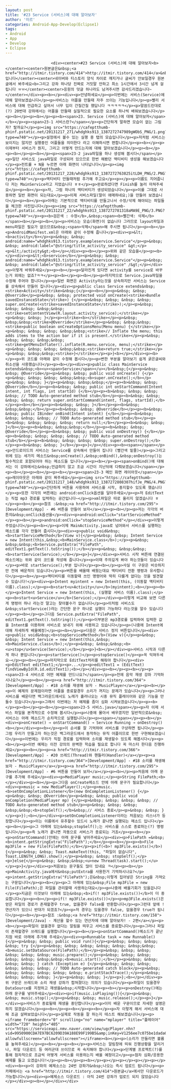 ```yaml
---
layout: post
title: '#23 Service (서비스)에 대해 알아보자'
author: '미르'
categories: Android-App-Develop(Eclipse1)
tags:
- Android
- App
- Develop
- Eclipse
---
```



<script> location.href='https://cafe.naver.com/develoid/349702' ; </script>


















						<div><center>#23 Service (서비스)에 대해 알아보자<b></center><center>원본글은&nbsp;<a href="http://itmir.tistory.com/414">http://itmir.tistory.com/414</a>&nbsp;입니다</center><center>네이버와 티스토리 양식 차이로 깨지거나 글씨가 안보일경우 원본글에서 봐주세요<b>그리고 강좌 하나당 진짜로 거짓말 안하고 최소 1시간에서 3시간 넘게 걸립니다 ㅠㅠ</center><center>응원의 덧글 하나라도 남겨주시면 감사드리겠습니다~</center></div><p><b></p><div><p>안녕하세요</p><p>이번에는 서비스(Service)에 대해 알아보겠습니다</p><p>서비스는 어플을 만들때 자주 쓰이는 기능입니다</p><p>빨리 서비스에 대해 언급하고 싶어서 너무 입이 간질간질 했답니다 ㅋㅋㅋㅋㅋ</p><p>말씀드린대로(?) 20번대 강좌에서는 어플을 만들때 실질적으로 필요한 요소를 하나씩 배워보겠습니다</p><p><b></p><p><b></p><p><b><span>23. Service (서비스)에 대해 알아보자</span></b></p><p><span>23-1 서비스란?</span></p><p>간단하게 말하면 모습이 없는 그림자? 랄까요?</p><p><img src="https://cafeptthumb-phinf.pstatic.net/20131217_271/whdghks913_1387272747989gWObS_PNG/1.png?type=w740"></p><p>설정에서 볼수 있는 실행 중 탭의 모습입니다</p><p>저처럼 서비스는 보이지는 않지만 실행중인 어플들을 의미한다 라고 이해하시면 편합니다</p><p><b></p><p>이제부터 서비스가 뭔지, 그리고 어떻게 만드는지에 대해 알아보겠습니다</p><p><b></p><p><b></p><p><b></p><p><span>23-2 java파일을 하나 생성해 봅시다</span></p><p>일단 서비스도 java파일로 구성되어 있으므로 한번 해봤던 액티비티 생성을 해보겠습니다</p><p>컨트롤 + N을 누르면 아래 화면이 나타납니다</p><p><img src="https://cafeptthumb-phinf.pstatic.net/20131217_228/whdghks913_1387272763825itLDH_PNG/2.PNG?type=w740"></p><p>액티비티 만들때처럼 추가해 주고요</p><p></p><p>이름도 지어줍니다 저는 MainService라고 지었습니다 ㅎㅎ</p><p>완료하셨다면 Finish를 눌러 마쳐주세요</p><p><b></p><p>자, 그럼 하나의 액티비티가 생성되었습니다</p><p>이를 그대로 사용하면 일반 화면이 되는대요</p><p>이제 서비스파일(말이 애매하네요;)을 만들어 보겠습니다</p><p><b></p><p>아래는 기본적으로 액티비티를 만들고나서 수정/삭제 해야되는 파일들을 체크한 사진입니다</p><p><img src="https://cafeptthumb-phinf.pstatic.net/20131217_22/whdghks913_1387272781318aMA9E_PNG/3.PNG?type=w740"></p><p><b>검은색 : 수정</b>,&nbsp;<span><b>빨간색: 삭제</b></span><b></p><p><b></p><p>서비스는 모습(화면)이 없습니다 그러므로 layout파일과 menu파일은 필요가 없으므로&nbsp;<span>삭제</span>해 주시면 됩니다</p><p><b></p><p>AndroidManifest.xml은 아래와 같이 수정해 줍니다</p><div><p>&lt;<b>activity</b></p><p>&nbsp; &nbsp; android:name="whdghks913.tistory.exampleservice.Service"</p><p>&nbsp; &nbsp; android:label="@string/title_activity_service" &gt;</p><p>&lt;/activity&gt;<b></p></div><p><b></p><p>위와 같은 모습을</p><p><b></p><div><p>&lt;<b>service</b></p><p>&nbsp; &nbsp; android:name="whdghks913.tistory.exampleservice.Service"</p><p>&nbsp; &nbsp; android:label="@string/title_activity_service" /&gt;</p></div><p>이렇게 바꿔주세요</p><p><b></p><p>달라진게 있다면 activity를 service로 바꾸는거 외에는 없죠?ㅋㅋ</p><p><b></p><p><b></p><p>마지막으로 Service.java파일을 수정해 주어야 합니다</p><p>일반 화면은 Activity라는것을 상속하지만 서비스는 Service를 상속해서 만들어 집니다</p><div><p>public class Service extends&nbsp;<strike>Activity</strike>&nbsp;{</p><p><b></p><p>&nbsp; &nbsp; @Override</p><p>&nbsp; &nbsp; protected void onCreate(<strike>Bundle savedInstanceState</strike>) {</p><p>&nbsp; &nbsp; &nbsp; &nbsp; super.onCreate(<strike>savedInstanceState</strike>);</p><p>&nbsp; &nbsp; &nbsp; &nbsp;&nbsp;<strike>setContentView(R.layout.activity_service);</strike></p><p>&nbsp; &nbsp; }</p><p><strike><b></strike></p><p>&nbsp; &nbsp;&nbsp;<strike>@Override</strike></p><p>&nbsp; &nbsp;&nbsp;<strike>public boolean onCreateOptionsMenu(Menu menu) {</strike></p><p>&nbsp; &nbsp; &nbsp; &nbsp;&nbsp;<strike>// Inflate the menu; this adds items to the action bar if it is present.</strike></p><p>&nbsp; &nbsp; &nbsp; &nbsp;&nbsp;<strike>getMenuInflater().inflate(R.menu.service, menu);</strike></p><p>&nbsp; &nbsp; &nbsp; &nbsp;&nbsp;<strike>return true;</strike></p><p>&nbsp; &nbsp;&nbsp;<strike>}</strike></p><p>}<b></p></div><p><b></p><p>위 코드를 아래와 같이 수정해 봅시다</p><p>변한 부분을 알아보기 쉽게 굵은글씨와 취소선을 사용했습니다</p><p><b></p><div><p>public class MainService extends&nbsp;<b><u><span>Service</span></u></b>&nbsp;{</p><p>&nbsp; &nbsp; @Override</p><p>&nbsp; &nbsp; public void onCreate() {</p><p>&nbsp; &nbsp; &nbsp; &nbsp;&nbsp;<b>super.onCreate();</b></p><p>&nbsp; &nbsp; }</p><p>&nbsp; &nbsp;&nbsp;</p><p><b>&nbsp; &nbsp; @Override</b></p><p><b>&nbsp; &nbsp; public int onStartCommand(Intent intent, int flags, int startId) {</b></p><p><b>&nbsp; &nbsp; &nbsp; &nbsp; // TODO Auto-generated method stub</b></p><p><b>&nbsp; &nbsp; &nbsp; &nbsp; return super.onStartCommand(intent, flags, startId);</b></p><p><b></b></p><p><b>&nbsp; &nbsp; }</b></p><p><b>&nbsp; &nbsp;&nbsp;</b></p><p><b>&nbsp; &nbsp; @Override</b></p><p><b>&nbsp; &nbsp; public IBinder onBind(Intent intent) {</b></p><p><b>&nbsp; &nbsp; &nbsp; &nbsp; // TODO Auto-generated method stub</b></p><p><b>&nbsp; &nbsp; &nbsp; &nbsp; return null;</b></p><p><b>&nbsp; &nbsp; }</b></p><p><b>&nbsp; &nbsp;&nbsp;</b></p><p><b>&nbsp; &nbsp; @Override</b></p><p><b>&nbsp; &nbsp; public void onDestroy() {</b></p><p><b>&nbsp; &nbsp; &nbsp; &nbsp; // TODO Auto-generated method stub</b></p><p><b>&nbsp; &nbsp; &nbsp; &nbsp; super.onDestroy();</b></p><p><b>&nbsp; &nbsp; }</b></p><p>}</p></div><p><b><span></span></p><p>안드로이드의 서비스는 Service를 상속해서 만들어 집니다 (빨간색 밑줄)</p><p>그리고 위에 있는 세가지 메소드&nbsp;onCreate(),&nbsp;onBind(),&nbsp;onDestroy()는 필수적으로 포함되어야 하는 메소드들 입니다</p><p><b></p><p><span>onBind()에 대해서는 이 강좌에서는&nbsp;언급하지 않고 조금 시간이 지난뒤에 다뤄보겠습니다</span></p><p><b></p><p><b></p><p><b></p><p><span>23-3 메인 화면 레이아웃</span></p><p>레이아웃은 아래와 같이 짜주세요</p><p><img src="https://cafeptthumb-phinf.pstatic.net/20131217_148/whdghks913_1387272808307hifJe_PNG/4.PNG?type=w740"></p><p>간단하게 버튼을 사용하여 서비스를 시작, 중지할수 있도록 했습니다</p><p>또한 각각의 버튼에는 android:onClick옵션을 달아주세요</p><p>저 EditText는 직접 mp3 경로를 입력하는 공간입니다~</p><p>xml파일은 따로 올리지 않겠습니다 ㅎ</p><p><b></p><p>참조 :&nbsp;<a href="http://itmir.tistory.com/295">[Development/App] - #6 버튼을 만들어 보자</a></p><p><b></p><p>저는 각각의 버튼의&nbsp;onClick옵션을</p><div><p>android:onClick="startServiceMethod"</p><p><b></p><p>android:onClick="stopServiceMethod"</p></div><p>이렇게 주었습니다</p><p><b></p><p>이제 MainActivity.java로 넘어와서 서비스를 실행하는 메소드를 각각 만들어 줍시다</p><div><p>public void&nbsp;<b>startServiceMethod</b>(View v){</p><p>&nbsp; &nbsp; Intent Service = new Intent(this,&nbsp;<b>MainService.class</b>);</p><p>&nbsp; &nbsp;&nbsp;<b>Service.putExtra("FilePath", editText1.getText().toString());</b></p><p>&nbsp; &nbsp;&nbsp;<b>startService(Service);</b></p><p>}</p></div><p>서비스 시작 버튼에 연결된 메소드에는 위와 같이 코드를 작성해 줍니다</p><p>이때 주의깊게 봐야 하는것들이 있습니다</p><p>바로 startService();부분 입니다</p><p><b></p><p>사실 이 구문은 비슷하지만 전에 배운적이 있습니다</p><p>버튼을 배울때 배웠는대요 액티비티 전환 명령과 유사합니다</p><p><b></p><p>액티비티를 이동할때 쓰인 명령어와 딱히 다를게 없다는 것을 발견할수 있습니다!</p><div><p>Intent myintent = new Intent(this, (이동할 액티비티 이름).class);</p><p><b>start<u>Activity</u></b>(myintent);<b></p><p><b></p><p>Intent Service = new Intent(this, (실행할 서비스 이름).class);</p><p><b>start<u>Service</u></b>(Service);</p></div><p>이렇게 비교해 보면 다른게 명령어 하나 라는것 말고는 찾아볼수가 없습니다</p><p>이처럼 서비스도&nbsp;startService()라는 간단한 문구 하나로 실행이 가능하다 라는것을 알수 있습니다</p><p><b></p><p>그다음 Service.putExtra("FilePath", editText1.getText().toString());</p><p>이부분은 mp3경로를 입력하여 입력한 값을 Intent를 이용하여 서비스로 보내기 위해 사용하고 있습니다</p><p>(나중에 Intent에 대해 자세하게 배울예정)</p><p><b></p><p>다음은 서비스 정지 버튼입니다</p><div><p>public void&nbsp;<b>stopServiceMethod</b>(View v){</p><p>&nbsp; &nbsp; Intent Service = new Intent(this,&nbsp;<b>MainService.class</b>);</p><p>&nbsp; &nbsp;&nbsp;<b><u>stop</u>Service(Service);</b></p><p>}<b></p></div><p>서비스 시작과 다른게 하나 뿐입니다</p><p>startService()</p><p>stopService()</p><p>꼭 익혀두세요~</p><p><b></p><p>마지막으로 EditText처리를 해줘야 합니다</p><div><p>EditText editText1;</p><p>...</p><p>editText1 = (EditText) findViewById(R.id.editText1);<b></p></div><p><b></p><p><b></p><p><span>23-4 서비스로 어떤 예제를 만드나요?</span></p><p>전에 음악 재생 강좌 기억하시나요?</p><p><b></p><p><a href="http://itmir.tistory.com/364">[Development/App] - #18 소리를 재생해 보자 - MusicPlayer</a></p><p><b></p><p>이 예제의 문제점이라면 어플을 종료할경우 소리가 꺼지는 문제가 있습니다</p><p>그러나 서비스를 배운다면 백그라운드에서도 노래가 흘러나오는 시중 뮤직 플레이어와 같은 기능을 만들수 있습니다</p><p>그래서 이번에는 저 예제를 좀더 심화 시켜보겠습니다</p><p><b></p><p><b></p><p><b></p><p><span>23-5 서비스.java</span></p><p>자 이제 서비스 파일을 본격적으로 수정해 봅시다</p><p>나중에 몰아서 배우겠지만 일반적으로&nbsp;서비스는 아래 메소드가 순차적으로 실행됩니다</p><p><span></span></p><p><b></p><div><p>onCreate() → onStartCommand() → Service Running → onDestroy()<b></p></div><p><b></p><p>이 순서를 잘 기억하여 서비스를 구상하면 됩니다</p><p>그럼 우리가 만들고자 하는것은 백그라운드에서 동작하는 뮤직 어플이므로 한번 구현해보겠습니다</p><p>이번에는 우리가 직접 경로를 입력하여 소리를 재생할수 있도록 해봅시다</p><p><b></p><p>이번 예제는 이전 강의의 완벽한 학습을 필요로 합니다 꼭 마스터 한다음 진행하세요</p><p><b></p><p><a href="http://itmir.tistory.com/366">[Development/App] - #20 쓰레드(Thread)와 핸들러(Handler)</a></p><p><a href="http://itmir.tistory.com/364">[Development/App] - #18 소리를 재생해 보자 - MusicPlayer</a></p><p><a href="http://itmir.tistory.com/295">[Development/App] - #6 버튼을 만들어 보자</a></p><p><b></p><p>처음에 아래 문구를 추가해 주세요</p><div><p>MediaPlayer music;</p><p>String FilePath;<b></p></div><p><b></p><p>그다음 onCreate메소드 안에 아래 문구가 필요합니다</p><div><p>music = new MediaPlayer();</p><p>music.<b>setOnCompletionListener</b>(new OnCompletionListener() {</p><p>&nbsp; &nbsp; @Override</p><p>&nbsp; &nbsp; public void onCompletion(MediaPlayer mp) {</p><p>&nbsp; &nbsp; &nbsp; &nbsp; // TODO Auto-generated method stub</p><p>&nbsp; &nbsp; &nbsp; &nbsp;&nbsp;<b>stopSelf();</b>&nbsp;// 서비스 종료</p><p>&nbsp; &nbsp; }</p><p>});<b></p></div><p>setOnCompletionListener이라는 처음보는 리스너가 등장합니다</p><p>이는 이름에서 유추할수 있드시 노래가 끝나면 실행되는 메소드 입니다</p><p><b></p><p>그 아래에 있는&nbsp;stopSelf();는 서비스를 스스로 종료하는(?) 명령입니다</p><p>즉 노래가 끝나면 자동으로 서비스가 종료되는 거죠</p><p><b></p><p>onStartCommand()안에는 아래 문구를 넣어주세요</p><div><p>FilePath =&nbsp;<b>intent.getStringExtra("FilePath");</b></p><p><b></p><p><b>File mp3File = new File(FilePath);</b></p><p>if(<b>! mp3File.exists()</b>){</p><p>&nbsp; &nbsp; Toast.makeText(this, "파일이 없습니다", Toast.LENGTH_LONG).show();</p><p>&nbsp; &nbsp; stopSelf();</p><p>}else{</p><p>&nbsp; &nbsp;&nbsp;<u>new Thread(task).start();</u></p><p>}</p></div><p>처음보는 문구들도 많이 있내요 ㅋ</p><p><b></p><p>MainActivity.java에서&nbsp;putExtra를 사용한거 기억하시나요?</p><p>intent.getStringExtra("FilePath");은&nbsp;이렇게 집어넣은 String을 가져오는 구문입니다</p><p><b></p><p>그 아래에 있는&nbsp;File mp3File = new File(FilePath);은 파일을 관리할때 사용하는대요</p><p>나중에 배울기회가 있을겁니다</p><p>지금은 이것보다 아래에 있는&nbsp;<b>if(! mp3File.exists())</b>이 더 중요합니다</p><p><b></p><p>if(! mp3File.exists())</p><p>mp3File.exists()은 얻은 파일의 경로가 존재할경우 true, 없을경우 false를 반환합니다</p><p>그런대 앞에 ! 연산자가 있으니 반대가 되겠죠?</p><p>저 경우는 있을경우 false, 없을경우 true가 됩니다</p><p><b></p><p>참조 :&nbsp;<a href="http://itmir.tistory.com/158">[Development/Java] - 계산을 할수 있는 연산자에 대해 알아보자! - 2편</a></p><p><b></p><p>파일이 없을경우 없다는 알림을 띄우고 서비스를 종료합니다</p><p>그러나 파일이 존재할경우 쓰래드를 실행합니다</p><p><b></p><p>onStartCommand()메소드가 끝난지점 바로 아래에 추가해 주세요</p><div><p>Runnable task = new Runnable(){</p><p>&nbsp; &nbsp; public void run(){</p><p>&nbsp; &nbsp; &nbsp; &nbsp; try {</p><p>&nbsp; &nbsp; &nbsp; &nbsp; &nbsp; &nbsp;&nbsp;<b>music.setDataSource(FilePath);</b></p><p>&nbsp; &nbsp; &nbsp; &nbsp; &nbsp; &nbsp; music.prepare();</p><p>&nbsp; &nbsp; &nbsp; &nbsp; &nbsp; &nbsp;&nbsp;<b>music.start();</b></p><p>&nbsp; &nbsp; &nbsp; &nbsp; } catch (Exception e) {</p><p>&nbsp; &nbsp; &nbsp; &nbsp; &nbsp; &nbsp; // TODO Auto-generated catch block</p><p>&nbsp; &nbsp; &nbsp; &nbsp; &nbsp; &nbsp; e.printStackTrace();</p><p>&nbsp; &nbsp; &nbsp; &nbsp; }</p><p>&nbsp; &nbsp; }</p><p>};<b></p></div><p>위 구문은 쓰레드와 소리 재생 강좌가 합쳐졌다는 의의가 있습니다</p><p>파일이 있을경우 DataSource를 지정하고 재생을&nbsp;시작합니다</p><p><b></p><p>onDestroy()에는 아래 문구를 넣어주세요</p><div><p>if(music.isPlaying()){</p><p>&nbsp; &nbsp; music.stop();</p><p>&nbsp; &nbsp; music.release();</p><p>}</p></div><p>서비스가 종료될때 재생을 중단합니다</p><p>이미 배운 구문이므로 자세한 설명은 하지 않겠습니다</p><p><b></p><p><b></p><p><b></p><p>자 이렇게 해서 서비스에 대해 조금 살펴보았습니다</p><p>실제로 작동을 잘 하는지 테스트 해보겠습니다</p><p><iframe frameborder="0" scrolling="no" name="mplayer" title="플레이어" width="720" height="405" src="https://serviceapi.nmv.naver.com/view/ugcPlayer.nhn?vid=9950900CDA7E97BC6209D39A188E99F199B5&amp;inKey=V1256ee7c075be1dada0cdc175d6a9a0f90cf48c4a97f27b04a022f0528a2f3a41d3edc175d6a9a0f90cf&amp;wmode=opaque&amp;hasLink=0&amp;autoPlay=false&amp;beginTime=0" allowfullscreen="allowfullscreen"></iframe><b></p><p>(소리가 안들리면 볼륨을 높혀주세요)</p><p><b></p><p><b></p><p>서비스는 알림창에 띄워 진행상황을 알리거나, 파일 다운로드 등 여러군대 쓰이므로 꼭 숙지해야 합니다</p><p>단계별 프로젝트(?)를 통해 점차적으로 조금씩 어떻게 서비스를 이용하는지 배울 예정이고</p><p>점차 심화/응용한 예제를 들고 오겠습니다!</p><p><b></p><p><b></p><p></p><p></p><p></p><p></p><div><b><p>이 강좌의 예제소스는 24번 강좌가&nbsp;나오는 즉시 업로드 됩니다</p><p>카페에서는 <a href="http://itmir.tistory.com/414">원본글</a>에서만 다운로드가 가능합니다</p><div><p>예제소스 다운로드 : 아직 24번 강좌가 업로드 되지 않았습니다</p></div><p><b></p></div></div>
